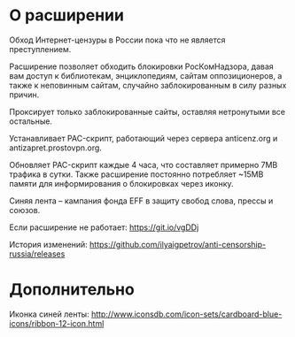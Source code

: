 # О расширении

Обход Интернет-цензуры в России пока что не является преступлением.

Расширение позволяет обходить блокировки РосКомНадзора, давая вам доступ
к библиотекам, энциклопедиям, сайтам оппозиционеров, а также к неповинным
сайтам, случайно заблокированным в силу разных причин.

Проксирует только заблокированные сайты, оставляя нетронутыми все остальные.

Устанавливает PAC-скрипт, работающий через сервера anticenz.org и antizapret.prostovpn.org.

Обновляет PAC-скрипт каждые 4 часа, что составляет примерно 7MB трафика в сутки.
Также расширение постоянно потребляет ~15MB памяти для информирования о блокировках через иконку.

Синяя лента – кампания фонда EFF в защиту свобод слова, прессы и союзов.

Если расширение не работает: https://git.io/vgDDj

История изменений: https://github.com/ilyaigpetrov/anti-censorship-russia/releases

# Дополнительно

Иконка синей ленты: http://www.iconsdb.com/icon-sets/cardboard-blue-icons/ribbon-12-icon.html